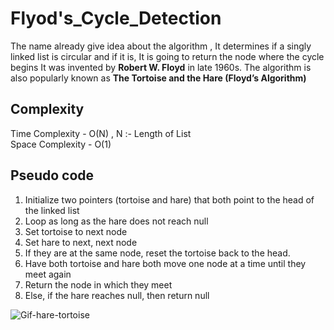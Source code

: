 # Flyod's_Cycle_Detection

The name already give idea about the algorithm , It determines if a singly linked list is circular and if it is,  It is going to return the node where the cycle begins
It was invented by **Robert W. Floyd** in late 1960s.
The algorithm is also popularly known as **The Tortoise and the Hare (Floyd’s Algorithm)**

## Complexity

Time Complexity - O(N) , N :- Length of List <br/>
Space Complexity - O(1)

## Pseudo code

1. Initialize two pointers (tortoise and hare) that both point to the head of the linked list
2. Loop as long as the hare does not reach null
3. Set tortoise to next node
4. Set hare to next, next node
5. If they are at the same node, reset the tortoise back to the head.
6. Have both tortoise and hare both move one node at a time until they meet again
7. Return the node in which they meet
8. Else, if the hare reaches null, then return null

![Gif-hare-tortoise](https://miro.medium.com/max/780/1*clbAFjEFicLYjsq4pVVP4g.gif)